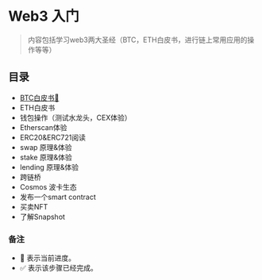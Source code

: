 # Web3 入门
> 内容包括学习web3两大圣经（BTC，ETH白皮书，进行链上常用应用的操作等等）

## 目录

- [BTC白皮书📌](./BTC%20白皮书/README.md/)
- ETH白皮书
- 钱包操作（测试水龙头，CEX体验）
- Etherscan体验
- ERC20&ERC721阅读
- swap 原理&体验
- stake 原理&体验
- lending 原理&体验
- 跨链桥
- Cosmos 波卡生态
- 发布一个smart contract
- 买卖NFT
- 了解Snapshot

### 备注

- 📌 表示当前进度。
- ✅ 表示该步骤已经完成。